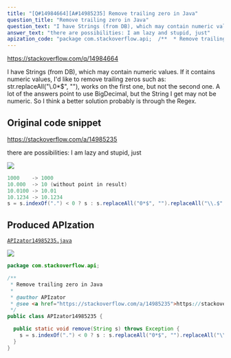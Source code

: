```yaml
---
title: "[Q#14984664][A#14985235] Remove trailing zero in Java"
question_title: "Remove trailing zero in Java"
question_text: "I have Strings (from DB), which may contain numeric values. If it contains numeric values, I'd like to remove trailing zeros such as: str.replaceAll(\"\\\\.0*$\", \"\"), works on the first one, but not the second one. A lot of the answers point to use BigDecimal, but the String I get may not be numeric. So I think a better solution probably is through the Regex."
answer_text: "there are possibilities: I am lazy and stupid, just"
apization_code: "package com.stackoverflow.api;  /**  * Remove trailing zero in Java  *  * @author APIzator  * @see <a href=\"https://stackoverflow.com/a/14985235\">https://stackoverflow.com/a/14985235</a>  */ public class APIzator14985235 {    public static void remove(String s) throws Exception {     s = s.indexOf(\".\") < 0 ? s : s.replaceAll(\"0*$\", \"\").replaceAll(\"\\\\.$\", \"\");   } }"
---
```


https://stackoverflow.com/q/14984664

I have Strings (from DB), which may contain numeric values. If it contains numeric values, I&#x27;d like to remove trailing zeros such as:
str.replaceAll(&quot;\\.0*$&quot;, &quot;&quot;), works on the first one, but not the second one.
A lot of the answers point to use BigDecimal, but the String I get may not be numeric. So I think a better solution probably is through the Regex.



## Original code snippet

https://stackoverflow.com/a/14985235

there are possibilities:
I am lazy and stupid, just

<div class="code-logo"><img src="/stackoverflow.png" /></div>

```java
1000    -> 1000
10.000  -> 10 (without point in result)
10.0100 -> 10.01 
10.1234 -> 10.1234
s = s.indexOf(".") < 0 ? s : s.replaceAll("0*$", "").replaceAll("\\.$", "");
```

## Produced APIzation

[`APIzator14985235.java`](https://github.com/pasqualesalza/apization-temp/raw/main/data/search/APIzator14985235.java)

<div class="code-logo"><img src="/apizator.png" /></div>

```java
package com.stackoverflow.api;

/**
 * Remove trailing zero in Java
 *
 * @author APIzator
 * @see <a href="https://stackoverflow.com/a/14985235">https://stackoverflow.com/a/14985235</a>
 */
public class APIzator14985235 {

  public static void remove(String s) throws Exception {
    s = s.indexOf(".") < 0 ? s : s.replaceAll("0*$", "").replaceAll("\\.$", "");
  }
}

```